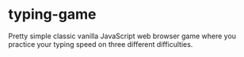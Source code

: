 # typing-game
Pretty simple classic vanilla JavaScript web browser game where you practice your typing speed on three different difficulties.
